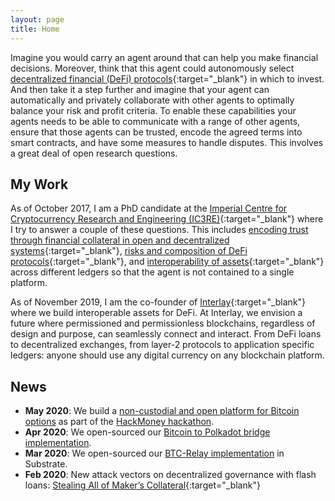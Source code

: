 ```yaml
---
layout: page
title: Home
---
```



<!-- <p>
    <img class="side-image" src="{{ site.url }}/assets/images/dominik_round.png" alt="Dominik">
    Imagine you have an autonomous car. Wouldn't it be great if your car could earn money for you while you are not using it? The car could register itself in an app as a driver, charge itself and pay for it, and get itself fixed at a garage, if needed. To enable these capabilities the car needs to be able to communicate with a range of other entities, agree on contract terms, and have some measures to handle disputes or finding prices for services or goods. This involves a great deal of open research questions.
</p> -->

Imagine you would carry an agent around that can help you make financial decisions. Moreover, think that this agent could autonomously select [decentralized financial (DeFi) protocols](https://defipulse.com/){:target="_blank"} in which to invest. And then take it a step further and imagine that your agent can automatically and privately collaborate with other agents to optimally balance your risk and profit criteria. To enable these capabilities your agents needs to be able to communicate with a range of other agents, ensure that those agents can be trusted, encode the agreed terms into smart contracts, and have some measures to handle disputes. This involves a great deal of open research questions.

## My Work

As of October 2017, I am a PhD candidate at the [Imperial Centre for Cryptocurrency Research and Engineering (IC3RE)](http://www.imperial.ac.uk/cryptocurrency/){:target="_blank"} where I try to answer a couple of these questions. This includes [encoding trust through financial collateral in open and decentralized systems](https://dl.acm.org/doi/10.1145/3319535.3354221){:target="_blank"}, [risks and composition of DeFi protocols](https://arxiv.org/abs/2002.08099){:target="_blank"}, and [interoperability of assets](https://eprint.iacr.org/2018/643){:target="_blank"} across different ledgers so that the agent is not contained to a single platform.

As of November 2019, I am the co-founder of [Interlay](https://www.interlay.io/){:target="_blank"} where we build interoperable assets for DeFi. At Interlay, we envision a future where permissioned and permissionless blockchains, regardless of design and purpose, can seamlessly connect and interact. From DeFi loans to decentralized exchanges, from layer-2 protocols to application specific ledgers: anyone should use any digital currency on any blockchain platform.

<!-- I am especially curious about smart contracts and their verification as well as automated negotiation for autonomous agents. Additionally, I am interested in general distributed and decentralised web research including problems revolving around interoperability of distributed ledgers and privacy-preserving applications. -->

<!-- Apart from my own research, I lead the [Outlier Ventures](https://outlierventures.io){:target="_blank"} research programme at [Imperial College](https://www.imperial.ac.uk/news/178860/ic3re-announces-partnership-explore-convergence-blockchain/){:target="_blank"}. We are working together with companies including [Fetch](http://fetch.ai){:target="_blank"}, [Sovrin](https://sovrin.org/){:target="_blank"}, [SEED](https://www.seedtoken.io/){:target="_blank"}, [Haja](https://haja.io/){:target="_blank"}, and [Ocean](https://oceanprotocol.com/){:target="_blank"} to advance distributed ledger research and technology. -->
 <!-- The purpose is to combine distributed ledgers with other technologies such as machine learning, autonomous agents, IoT, and bots to expedite the next web. -->

## News

- **May 2020**: We build a [non-custodial and open platform for Bitcoin options](https://gitlab.com/interlay/xopts) as part of the [HackMoney hackathon](https://hackathon.money/).
- **Apr 2020**: We open-sourced our [Bitcoin to Polkadot bridge implementation](https://gitlab.com/interlay/btc-parachain).
- **Mar 2020**: We open-sourced our [BTC-Relay implementation](https://gitlab.com/interlay/btc-parachain/-/tree/dev/crates/btc-relay) in Substrate.
- **Feb 2020**: New attack vectors on decentralized governance with flash loans: [Stealing All of Maker’s Collateral](https://medium.com/@dominik.harz/stealing-all-of-makers-collateral-f940970605b1){:target="_blank"}

<!-- 
I occasionally write [blog posts](blog.html) about my projects, smart contract development, and general distributed ledgers. On this website, you will also find an overview of current and past [projects](projects.html) as well as my [publications and talks](publications.html). -->

